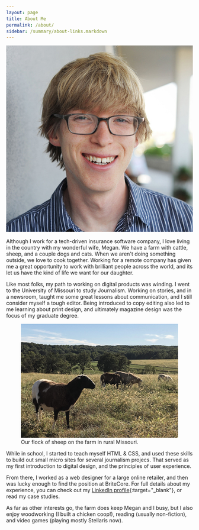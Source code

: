 ```yaml
---
layout: page
title: About Me
permalink: /about/
sidebar: /summary/about-links.markdown
---
```


<img class="about-img" src="/will_guldin_mug_square.jpg" alt="Will Guldin Portrait">

Although I work for a tech-driven insurance software company, I love living in the country with my wonderful wife, Megan. We have a farm with cattle, sheep, and a couple dogs and cats. When we aren't doing something outside, we love to cook together. Working for a remote company has given me a great opportunity to work with brilliant people across the world, and its let us have the kind of life we want for our daughter. 

Like most folks, my path to working on digital products was winding. I went to the University of Missouri to study Journalism. Working on stories, and in a newsroom, taught me some great lessons about communication, and I still consider myself a tough editor. Being introduced to copy editing also led to me learning about print design, and ultimately magazine design was the focus of my graduate degree.

<figure class="c-post__image">
    <img src="/sheep.png" alt="Sheep on the farm">
    <figcaption class="c-post__caption">Our flock of sheep on the farm in rural Missouri.</figcaption>
</figure>

While in school, I started to teach myself HTML & CSS, and used these skills to build out small micro sites for several journalism projecs. That served as my first introduction to digital design, and the principles of user experience.

From there, I worked as a web designer for a large online retailer, and then was lucky enough to find the position at BriteCore. For full details about my experience, you can check out my [LinkedIn profile](https://www.linkedin.com/in/will-guldin/){:target="_blank"}, or read my case studies. 

As far as other interests go, the farm does keep Megan and I busy, but I also enjoy woodworking (I built a chicken coop!), reading (usually non-fiction), and video games (playing mostly Stellaris now).